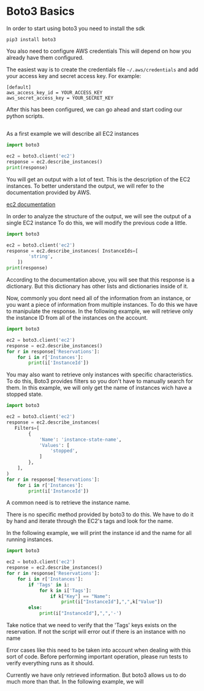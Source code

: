 # Boto3 Basics

In order to start using boto3 you need to install the sdk

```
pip3 install boto3
```

You also need to configure AWS credentials
This will depend on how you already have them configured.

The easiest way is to create the credentials file `~/.aws/credentials` and add your access key and secret access key.
For example:

```
[default]
aws_access_key_id = YOUR_ACCESS_KEY
aws_secret_access_key = YOUR_SECRET_KEY
```

After this has been configured, we can go ahead and start coding our python scripts.

##

As a first example we will describe all EC2 instances

```python
import boto3

ec2 = boto3.client('ec2')
response = ec2.describe_instances()
print(response)
```

You will get an output with a lot of text. This is the description of the EC2 instances.
To better understand the output, we will refer to the documentation provided by AWS.

[ec2 documentation](https://boto3.amazonaws.com/v1/documentation/api/latest/reference/services/ec2.html#instance)

In order to analyze the structure of the output, we will see the output of a single EC2 instance
To do this, we will modify the previous code a little.

```python
import boto3

ec2 = boto3.client('ec2')
response = ec2.describe_instances( InstanceIds=[
        'string',
    ])
print(response)
```

According to the documentation above, you will see that this response is a dictionary. But this dictionary has other lists and dictionaries inside of it.

Now, commonly you dont need all of the information from an instance, or you want a piece of information from multiple instances. To do this we have to manipulate the response.
In the following example, we will retrieve only the instance ID from all of the instances on the account.

```python
import boto3

ec2 = boto3.client('ec2')
response = ec2.describe_instances()
for r in response['Reservations']:
    for i in r['Instances']:
        print(i['InstanceId'])
```

You may also want to retrieve only instances with specific characteristics. To do this, Boto3 provides filters so you don't have to manually search for them.
In this example, we will only get the name of instances wich have a stopped state.

```python
import boto3

ec2 = boto3.client('ec2')
response = ec2.describe_instances(
   Filters=[
        {
            'Name': 'instance-state-name',
            'Values': [
                'stopped',
            ]
        },
    ], 
)
for r in response['Reservations']:
    for i in r['Instances']:
        print(i['InstanceId'])
```
A common need is to retrieve the instance name.

There is no specific method provided by boto3 to do this. We have to do it by hand and iterate through the EC2's tags and look for the name.

In the following example, we will print the instance id and the name for all running instances.

```python
import boto3

ec2 = boto3.client('ec2')
response = ec2.describe_instances()
for r in response['Reservations']:
    for i in r['Instances']:
        if 'Tags' in i:
            for k in i['Tags']:
                if k["Key"] == "Name":
                    print(i["InstanceId"],",",k["Value"])
        else:
            print(i["InstanceId"],",",'-')
```

Take notice that we need to verify that the 'Tags' keys exists on the reservation. If not the script will error out if there is an instance with no name

Error cases like this need to be taken into account when dealing with this sort of code. Before performing important operation, please run tests to verify everything runs as it should.

Currently we have only retrieved information. But boto3 allows us to do much more than that.
In the following example, we will 
